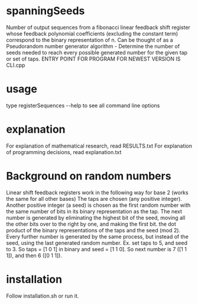 # spanningSeeds
Number of output sequences from a fibonacci linear feedback shift register whose feedback polynomial coefficients (excluding the constant term) correspond to the binary representation of n.
Can be thought of as a Pseudorandom number generator algorithm - Determine the number of seeds needed to reach every possible generated number for the given tap or set of taps.
ENTRY POINT FOR PROGRAM FOR NEWEST VERSION IS CLI.cpp 
# usage 
type registerSequences --help to see all command line options
# explanation 
For explanation of mathematical research, read RESULTS.txt
For explanation of programming decisions, read explanation.txt

# Background on random numbers 
Linear shift feedback registers work in the following way for base 2 (works the same for all other bases)
The taps are chosen (any positive integer).
Another positive integer (a seed) is chosen as the first random number with the same number of bits in its binary representation as the tap.
The next number is generated by eliminating the highest bit of the seed, moving all the other bits over to the right by one, and making the first bit.
the dot product of the binary representations of the taps and the seed (mod 2). Every further number is generated by the same process, but instead of the seed,
using the last generated random number.
Ex. set taps to 5, and seed to 3. So taps = [1 0 1] in binary and seed = [1 1 0]. So next number is 7 ([1 1 1]), and then 6 ([0 1 1]).

# installation 
Follow installation.sh or run it.
